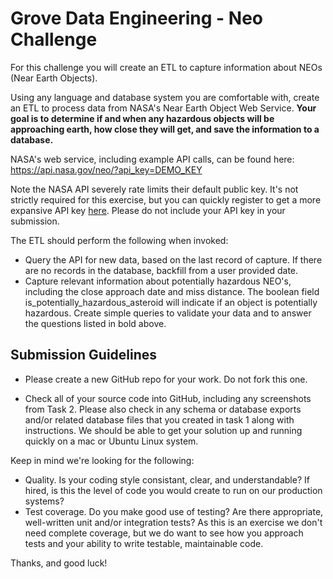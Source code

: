 # Grove Data Engineering - Neo Challenge

For this challenge you will create an ETL to capture information about NEOs (Near Earth Objects).

Using any language and database system you are comfortable with, create an ETL to process data from NASA's Near Earth Object Web Service. <b> Your goal is to determine if and when any hazardous objects will be approaching earth, how close they will get, and save the information to a database. </b>

NASA's web service, including example API calls, can be found here:
https://api.nasa.gov/neo/?api_key=DEMO_KEY

Note the NASA API severely rate limits their default public key. It's not strictly required for this exercise, but you can quickly register to get a more expansive API key [here](https://api.nasa.gov/index.html#apply-for-an-api-key). Please do not include your API key in your submission. 

The ETL should perform the following when invoked:

* Query the API for new data, based on the last record of capture. If there are no records in the database, backfill from a user provided date.
* Capture relevant information about potentially hazardous NEO's, including the close approach date and miss distance. The boolean field is_potentially_hazardous_asteroid will indicate if an object is potentially hazardous. Create simple queries to validate your data and to answer the questions listed in bold above. 

## Submission Guidelines

* Please create a new GitHub repo for your work. Do not fork this one.

* Check all of your source code into GitHub, including any screenshots from Task 2. Please also check in any schema or database exports and/or related database files that you created in task 1 along with instructions. We should be able to get your solution up and running quickly on a mac or Ubuntu Linux system.

Keep in mind we're looking for the following:

* Quality. Is your coding style consistant, clear, and understandable? If hired, is this the level of code you would create to run on our production systems?
* Test coverage.  Do you make good use of testing?  Are there appropriate, well-written unit and/or integration tests? As this is an exercise we don't need complete coverage, but we do want to see how you approach tests and your ability to write testable, maintainable code.

Thanks, and good luck!
